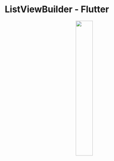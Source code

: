 # ListViewBuilder - Flutter

<p align="center" width="100%">
    <img width="33%" src="https://user-images.githubusercontent.com/59369881/188214580-750d9787-4076-4160-b700-d0c286cd5388.png">
</p>
